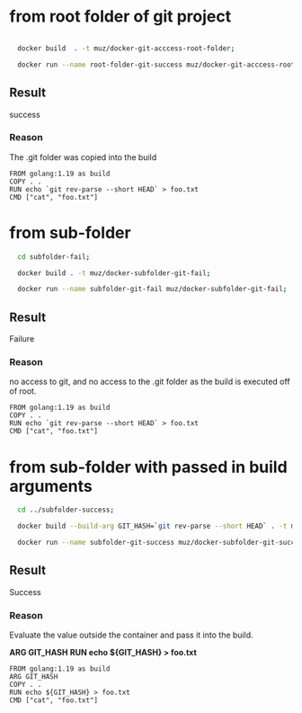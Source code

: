 # from root folder of git project
```bash

  docker build  . -t muz/docker-git-acccess-root-folder;

  docker run --name root-folder-git-success muz/docker-git-acccess-root-folder;
```

## Result

success

### Reason

The .git folder was copied into the build

```docker
FROM golang:1.19 as build
COPY . .
RUN echo `git rev-parse --short HEAD` > foo.txt
CMD ["cat", "foo.txt"]
```

# from sub-folder

```bash
  cd subfolder-fail;

  docker build . -t muz/docker-subfolder-git-fail;

  docker run --name subfolder-git-fail muz/docker-subfolder-git-fail;
```
## Result

Failure

### Reason

no access to git, and no access to the .git folder as the build is executed off of root.

```docker
FROM golang:1.19 as build
COPY . .
RUN echo `git rev-parse --short HEAD` > foo.txt
CMD ["cat", "foo.txt"]
```


# from sub-folder with passed in build arguments

```bash
  cd ../subfolder-success;

  docker build --build-arg GIT_HASH=`git rev-parse --short HEAD` . -t muz/docker-subfolder-git-success;

  docker run --name subfolder-git-success muz/docker-subfolder-git-success;
```


## Result

Success

### Reason

Evaluate the value outside the container and pass it into the build.

**ARG GIT_HASH**
**RUN echo ${GIT_HASH} > foo.txt**

```docker
FROM golang:1.19 as build
ARG GIT_HASH
COPY . .
RUN echo ${GIT_HASH} > foo.txt
CMD ["cat", "foo.txt"]
```
